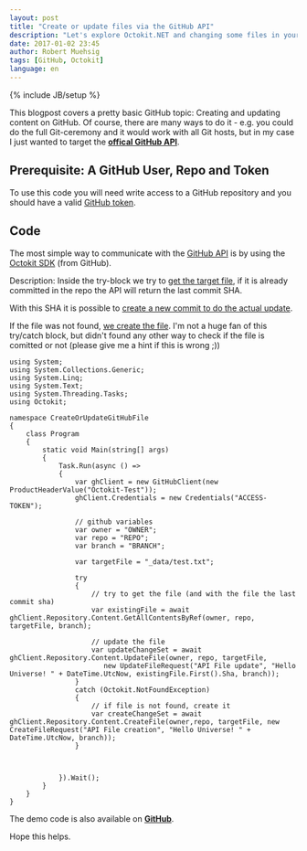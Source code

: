 ```yaml
---
layout: post
title: "Create or update files via the GitHub API"
description: "Let's explore Octokit.NET and changing some files in your GitHub Repo."
date: 2017-01-02 23:45
author: Robert Muehsig
tags: [GitHub, Octokit]
language: en
---
```

{% include JB/setup %}

This blogpost covers a pretty basic GitHub topic: Creating and updating content on GitHub. Of course, there are many ways to do it - e.g. you could do the full Git-ceremony and it would work with all Git hosts, but in my case I just wanted to target the [__offical GitHub API__](https://developer.github.com/v3/).

## Prerequisite: A GitHub User, Repo and Token

To use this code you will need write access to a GitHub repository and you should have a valid [GitHub token](https://github.com/settings/tokens).

## Code

The most simple way to communicate with the [GitHub API](https://developer.github.com/v3/) is by using the [Octokit SDK](https://www.nuget.org/packages/Octokit/) (from GitHub). 

Description:
Inside the try-block we try to [get the target file](https://developer.github.com/v3/repos/contents/#get-contents), if it is already committed in the repo the API will return the last commit SHA.

With this SHA it is possible to [create a new commit to do the actual update](https://developer.github.com/v3/repos/contents/#update-a-file).

If the file was not found, [we create the file](https://developer.github.com/v3/repos/contents/#create-a-file). I'm not a huge fan of this try/catch block, but didn't found any other way to check if the file is comitted or not (please give me a hint if this is wrong ;))

    using System;
    using System.Collections.Generic;
    using System.Linq;
    using System.Text;
    using System.Threading.Tasks;
    using Octokit;
    
    namespace CreateOrUpdateGitHubFile
    {
        class Program
        {
            static void Main(string[] args)
            {
                Task.Run(async () =>
                {
                    var ghClient = new GitHubClient(new ProductHeaderValue("Octokit-Test"));
                    ghClient.Credentials = new Credentials("ACCESS-TOKEN");
    
                    // github variables
                    var owner = "OWNER";
                    var repo = "REPO";
                    var branch = "BRANCH";
    
                    var targetFile = "_data/test.txt";
    
                    try
                    {
                        // try to get the file (and with the file the last commit sha)
                        var existingFile = await ghClient.Repository.Content.GetAllContentsByRef(owner, repo, targetFile, branch);
    
                        // update the file
                        var updateChangeSet = await ghClient.Repository.Content.UpdateFile(owner, repo, targetFile,
                           new UpdateFileRequest("API File update", "Hello Universe! " + DateTime.UtcNow, existingFile.First().Sha, branch));
                    }
                    catch (Octokit.NotFoundException)
                    {
                        // if file is not found, create it
                        var createChangeSet = await ghClient.Repository.Content.CreateFile(owner,repo, targetFile, new CreateFileRequest("API File creation", "Hello Universe! " + DateTime.UtcNow, branch));
                    }
    
                    
                    
                }).Wait();
            }
        }
    }


The demo code is also available on [__GitHub__](https://github.com/Code-Inside/Samples/tree/master/2017/CreateOrUpdateGitHubFile).

Hope this helps.